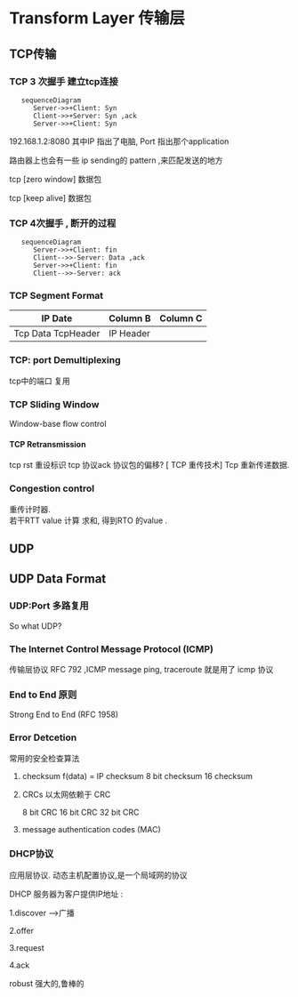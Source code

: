 # Transform Layer 传输层
## TCP传输

### TCP 3 次握手 建立tcp连接

```mermaid
   sequenceDiagram
      Server->>+Client: Syn
      Client->>+Server: Syn ,ack
      Server->>+Client: Syn
```

192.168.1.2:8080 其中IP 指出了电脑, Port 指出那个application

路由器上也会有一些 ip sending的 pattern ,来匹配发送的地方

tcp [zero window] 数据包

tcp [keep alive] 数据包

### TCP 4次握手 , 断开的过程


```mermaid
   sequenceDiagram
      Server->>+Client: fin
      Client-->>-Server: Data ,ack
      Server->>+Client: fin
      Client-->>-Server: ack

```


### TCP Segment Format

IP Date| Column B | Column C
---------|----------|---------
 Tcp Data  TcpHeader | IP Header

### TCP: port Demultiplexing
tcp中的端口 复用
### TCP Sliding Window
Window-base flow control
#### TCP Retransmission
tcp rst 重设标识
tcp 协议ack 协议包的偏移?
[ TCP 重传技术]
 Tcp 重新传递数据.

### Congestion control
重传计时器.  
若干RTT value 计算 求和, 得到RTO 的value .


## UDP
## UDP Data Format

### UDP:Port 多路复用

So what UDP?

### The Internet Control Message Protocol (ICMP) 
传输层协议
RFC 792 ,ICMP message
ping, traceroute  就是用了 icmp 协议

### End to End 原则
Strong End to End  (RFC 1958)

### Error Detcetion
常用的安全检查算法

1. checksum
   f(data) =  IP checksum
   8 bit checksum
   16 checksum
2. CRCs
   以太网依赖于 CRC

   8 bit  CRC
   16 bit CRC
   32 bit CRC

3. message authentication codes (MAC)


### DHCP协议

应用层协议. 动态主机配置协议,是一个局域网的协议

 DHCP 服务器为客户提供IP地址 :

1.discover  -->广播

2.offer

3.request

4.ack

robust 强大的,鲁棒的
